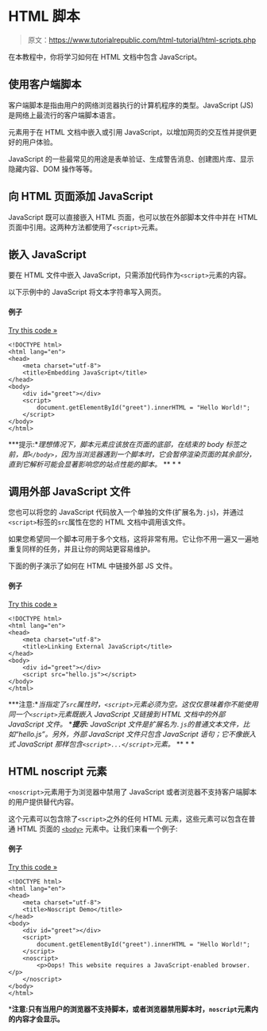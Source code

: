 # HTML 脚本

> 原文：<https://www.tutorialrepublic.com/html-tutorial/html-scripts.php>

在本教程中，你将学习如何在 HTML 文档中包含 JavaScript。

## 使用客户端脚本

客户端脚本是指由用户的网络浏览器执行的计算机程序的类型。JavaScript (JS)是网络上最流行的客户端脚本语言。

元素用于在 HTML 文档中嵌入或引用 JavaScript，以增加网页的交互性并提供更好的用户体验。

JavaScript 的一些最常见的用途是表单验证、生成警告消息、创建图片库、显示隐藏内容、DOM 操作等等。

## 向 HTML 页面添加 JavaScript

JavaScript 既可以直接嵌入 HTML 页面，也可以放在外部脚本文件中并在 HTML 页面中引用。这两种方法都使用了`<script>`元素。

## 嵌入 JavaScript

要在 HTML 文件中嵌入 JavaScript，只需添加代码作为`<script>`元素的内容。

以下示例中的 JavaScript 将文本字符串写入网页。

#### 例子

[Try this code »](../codelab.php?topic=html&file=embedded-javascript "Try this code using online Editor")

```
<!DOCTYPE html>
<html lang="en">
<head>
    <meta charset="utf-8">
    <title>Embedding JavaScript</title>
</head>
<body>
    <div id="greet"></div>
    <script>
        document.getElementById("greet").innerHTML = "Hello World!";
    </script>
</body>
</html>
```

 ***提示:**理想情况下，脚本元素应该放在页面的底部，在结束的 body 标签之前，即`</body>`，因为当浏览器遇到一个脚本时，它会暂停渲染页面的其余部分，直到它解析可能会显著影响您的站点性能的脚本。*  ** * *

## 调用外部 JavaScript 文件

您也可以将您的 JavaScript 代码放入一个单独的文件(扩展名为`.js`)，并通过`<script>`标签的`src`属性在您的 HTML 文档中调用该文件。

如果您希望同一个脚本可用于多个文档，这将非常有用。它让你不用一遍又一遍地重复同样的任务，并且让你的网站更容易维护。

下面的例子演示了如何在 HTML 中链接外部 JS 文件。

#### 例子

[Try this code »](../codelab.php?topic=html&file=call-external-javascript-file "Try this code using online Editor")

```
<!DOCTYPE html>
<html lang="en">
<head>
    <meta charset="utf-8">
    <title>Linking External JavaScript</title>
</head>
<body>
    <div id="greet"></div>
    <script src="hello.js"></script>
</body>
</html>
```

 ***注意:**当指定了`src`属性时，`<script>`元素必须为空。这仅仅意味着你不能使用同一个`<script>`元素既嵌入 JavaScript 又链接到 HTML 文档中的外部 JavaScript 文件。*  ****提示:** JavaScript 文件是扩展名为`.js`的普通文本文件，比如“hello.js”。另外，外部 JavaScript 文件只包含 JavaScript 语句；它不像嵌入式 JavaScript 那样包含`<script>...</script>`元素。*  ** * *

## HTML noscript 元素

`<noscript>`元素用于为浏览器中禁用了 JavaScript 或者浏览器不支持客户端脚本的用户提供替代内容。

这个元素可以包含除了`<script>`之外的任何 HTML 元素，这些元素可以包含在普通 HTML 页面的 [`<body>`](../html-reference/html-body-tag.php) 元素中。让我们来看一个例子:

#### 例子

[Try this code »](../codelab.php?topic=html&file=define-alternate-content-for-js-disabled-browser "Try this code using online Editor")

```
<!DOCTYPE html>
<html lang="en">
<head>
    <meta charset="utf-8">
    <title>Noscript Demo</title>        
</head>
<body>
    <div id="greet"></div>
    <script>
        document.getElementById("greet").innerHTML = "Hello World!";
    </script>
    <noscript>
        <p>Oops! This website requires a JavaScript-enabled browser.</p>
    </noscript>
</body>
</html>
```

 ***注意:**只有当用户的浏览器不支持脚本，或者浏览器禁用脚本时，`noscript`元素内的内容才会显示。****